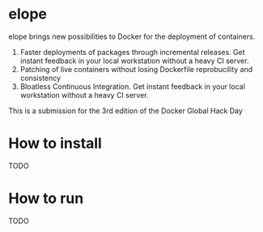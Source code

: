 # elope

elope brings new possibilities to Docker for the deployment of containers.
1) Faster deployments of packages through incremental releases.
Get instant feedback in your local workstation without a heavy CI server.
2) Patching of live containers without losing Dockerfile reprobucility and consistency
3) Bloatless Continuous Integration. 
Get instant feedback in your local workstation without a heavy CI server.

This is a submission for the 3rd edition of the Docker Global Hack Day

# How to install
TODO

# How to run
TODO

